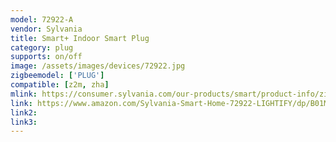 ```yaml
---
model: 72922-A
vendor: Sylvania
title: Smart+ Indoor Smart Plug
category: plug
supports: on/off
image: /assets/images/devices/72922.jpg
zigbeemodel: ['PLUG']
compatible: [z2m, zha]
mlink: https://consumer.sylvania.com/our-products/smart/product-info/zigbee/sylvania-smart-zigbee-indoor-smart-plug/index.jsp
link: https://www.amazon.com/Sylvania-Smart-Home-72922-LIGHTIFY/dp/B01M6UM8QD
link2: 
link3: 
---
```


